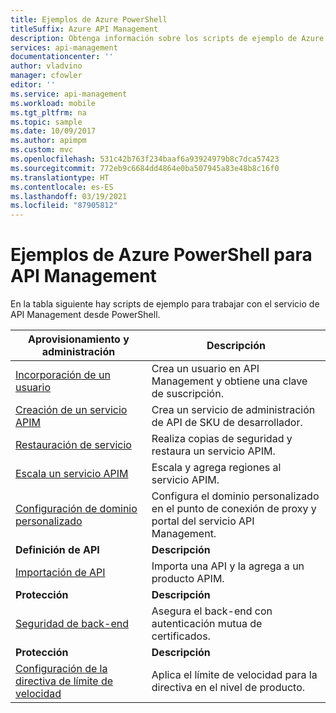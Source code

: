 ```yaml
---
title: Ejemplos de Azure PowerShell
titleSuffix: Azure API Management
description: Obtenga información sobre los scripts de ejemplo de Azure PowerShell disponibles para API Management de Azure, como "agregar un usuario" e "importar API".
services: api-management
documentationcenter: ''
author: vladvino
manager: cfowler
editor: ''
ms.service: api-management
ms.workload: mobile
ms.tgt_pltfrm: na
ms.topic: sample
ms.date: 10/09/2017
ms.author: apimpm
ms.custom: mvc
ms.openlocfilehash: 531c42b763f234baaf6a93924979b8c7dca57423
ms.sourcegitcommit: 772eb9c6684dd4864e0ba507945a83e48b8c16f0
ms.translationtype: HT
ms.contentlocale: es-ES
ms.lasthandoff: 03/19/2021
ms.locfileid: "87905812"
---
```

# <a name="azure-powershell-samples-for-api-management"></a>Ejemplos de Azure PowerShell para API Management

En la tabla siguiente hay scripts de ejemplo para trabajar con el servicio de API Management desde PowerShell.

| Aprovisionamiento y administración | Descripción |
| -------------------- | ----------- |
|[Incorporación de un usuario](./scripts/powershell-add-user-and-get-subscription-key.md?toc=%2fpowershell%2fmodule%2ftoc.json)| Crea un usuario en API Management y obtiene una clave de suscripción.|
|[Creación de un servicio APIM](./scripts/powershell-create-apim-service.md?toc=%2fpowershell%2fmodule%2ftoc.json)|Crea un servicio de administración de API de SKU de desarrollador.|
|[Restauración de servicio](./scripts/powershell-backup-restore-apim-service.md?toc=%2fpowershell%2fmodule%2ftoc.json)|Realiza copias de seguridad y restaura un servicio APIM.|
|[Escala un servicio APIM](./scripts/powershell-scale-and-addregion-apim-service.md?toc=%2fpowershell%2fmodule%2ftoc.json)|Escala y agrega regiones al servicio APIM.|
|[Configuración de dominio personalizado](./scripts/powershell-setup-custom-domain.md?toc=%2fpowershell%2fmodule%2ftoc.json)|Configura el dominio personalizado en el punto de conexión de proxy y portal del servicio API Management.|
|**Definición de API**| **Descripción** |
|[Importación de API](./scripts/powershell-import-api-and-add-to-product.md?toc=%2fpowershell%2fmodule%2ftoc.json)|Importa una API y la agrega a un producto APIM.|
|**Protección**| **Descripción** |
|[Seguridad de back-end](./scripts/powershell-secure-backend-with-mutual-certificate-authentication.md?toc=%2fpowershell%2fmodule%2ftoc.json)|Asegura el back-end con autenticación mutua de certificados.|
|**Protección**| **Descripción** |
|[Configuración de la directiva de límite de velocidad](./scripts/powershell-setup-rate-limit-policy.md?toc=%2fpowershell%2fmodule%2ftoc.json)|Aplica el límite de velocidad para la directiva en el nivel de producto. |
